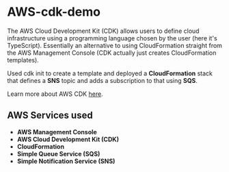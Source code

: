 # AWS-cdk-demo

The AWS Cloud Development Kit (CDK) allows users to define cloud infrastructure using a programming language chosen by the user (here it's TypeScript). Essentially an alternative to using CloudFormation straight from the AWS Management Console (CDK actually just creates CloudFormation templates).

Used cdk init to create a template and deployed a **CloudFormation** stack that defines a **SNS** topic and adds a subscription to that using **SQS**.

Learn more about AWS CDK [here](https://github.com/aws/aws-cdk).

## AWS Services used
- **AWS Management Console**
- **AWS Cloud Development Kit (CDK)**
- **CloudFormation**
- **Simple Queue Service (SQS)**
- **Simple Notification Service (SNS)**